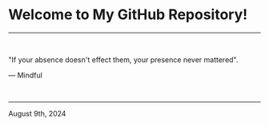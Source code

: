 # Welcome to My GitHub Repository!

---

<br>

"If your absence doesn't effect them, your presence never mattered"\.

― Mindful
 
</br>

---
August 9th, 2024
